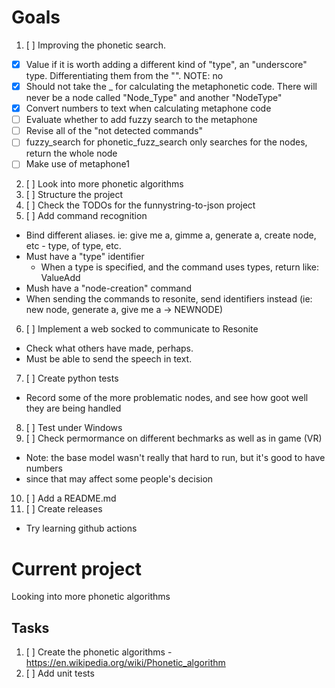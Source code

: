 # Goals
1. [ ] Improving the phonetic search.
  - [X] Value if it is worth adding a different kind of "type", an "underscore" type. Differentiating them from the "<type>".
  NOTE: no
  - [X] Should not take the _ for calculating the metaphonetic code. There will never be a node called "Node_Type" and another "NodeType"
  - [X] Convert numbers to text when calculating metaphone code
  - [ ] Evaluate whether to add fuzzy search to the metaphone
  - [ ] Revise all of the "not detected commands"
  - [ ] fuzzy_search for phonetic_fuzz_search only searches for the nodes, return the whole node
  - [ ] Make use of metaphone1
2. [ ] Look into more phonetic algorithms
3. [ ] Structure the project
4. [ ] Check the TODOs for the funnystring-to-json project
5. [ ] Add command recognition
  - Bind different aliases. ie: give me a, gimme a, generate a, create node, etc - type, of type, etc.
  - Must have a "type" identifier
    - When a type is specified, and the command uses types, return like: ValueAdd<float>
  - Mush have a "node-creation" command
  - When sending the commands to resonite, send identifiers instead (ie: new node, generate a, give me a -> NEWNODE)
6. [ ] Implement a web socked to communicate to Resonite
  - Check what others have made, perhaps.
  - Must be able to send the speech in text.
7. [ ] Create python tests
  - Record some of the more problematic nodes, and see how goot well they are being handled
8. [ ] Test under Windows
9. [ ] Check permormance on different bechmarks as well as in game (VR)
  - Note: the base model wasn't really that hard to run, but it's good to have numbers
  - since that may affect some people's decision
10. [ ] Add a README.md
11. [ ] Create releases
  - Try learning github actions


# Current project
Looking into more phonetic algorithms

## Tasks
1. [ ] Create the phonetic algorithms - https://en.wikipedia.org/wiki/Phonetic_algorithm
2. [ ] Add unit tests